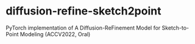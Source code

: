# diffusion-refine-sketch2point
PyTorch implementation of A Diffusion-ReFinement Model for Sketch-to-Point Modeling (ACCV2022, Oral)
